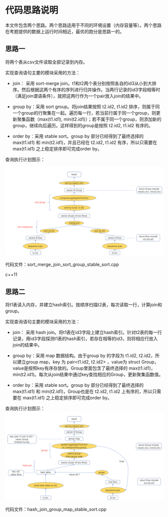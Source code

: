 # 代码思路说明

本文件包含两个思路。两个思路适用于不同的环境设置（内存容量等）。两个思路在考题提供的数据上运行时间相近，最优的跑分是思路一的。

## 思路一

将两个表从csv文件读取全部记录到内存。

实现查询语句主要的模块采用的方法：

* join： 采用 sort-merge join。t1和t2两个表分别按照各自的id3从小到大排序。然后根据这两个有序的序列进行归并操作。当两行记录的id3字段相等时（满足join谓语条件），就把这两行作为一个pair放入join的结果中。

* group by：采用 sort group。将join结果按照 t2.id2, t1.id2 排序，则属于同一个group的行聚集在一起。遍历每一行，若当前行属于同一个group，则更新聚集函数（max(t1.id1), min(t2.id1)）；若不属于同一个group，则添加新的group，继续向后遍历。这样得到的group是按照 t2.id2, t1.id2 有序的。

* order by：采用 stable sort。group by 部分已经得到了最终选择的 max(t1.id1) 和 min(t2.id1)，并且已经在 t2.id2, t1.id2 有序，所以只需要在 max(t1.id1) 之上稳定排序即可完成order by。

查询执行计划图示：

![](查询计划图示1.png)

代码文件：sort_merge_join_sort_group_stable_sort.cpp    

c++11



## 思路二

将t1表读入内存，并建立hash索引。按顺序扫描t2表，每次读取一行，计算join和group。

实现查询语句主要的模块采用的方法：

* join： 采用 hash join。将t1表在id3字段上建立hash索引。针对t2表的每一行记录，用id3字段探测t1表的hash索引，若存在相等的id3，则将相应行放入join的结果中。

* group by：采用 map 数据结构。由于group by 的字段为 t1.id2, t2.id2，所以建立group map，key 为 pair<t1.id2, t2.id2> ，value为 struct Group，value是按照key有序存放的。Group里面包含了最终选择的 max(t1.id1)，min(t2.id1)。每次从join结果中通过key查找相应的Group，更新聚集函数值。

* order by：采用 stable sort。group by 部分已经得到了最终选择的 max(t1.id1) 和 min(t2.id1)，Group也是在 t2.id2, t1.id2 上有序的，所以只需要在 max(t1.id1) 之上稳定排序即可完成order by。

查询执行计划图示：![](查询计划图示2.png)

代码文件：hash_join_group_map_stable_sort.cpp